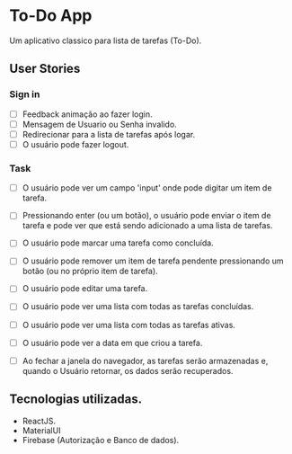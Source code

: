 # To-Do App

Um aplicativo classico para lista de tarefas (To-Do). 

## User Stories

### Sign in
-   [ ] Feedback animação ao fazer login.
-   [ ] Mensagem de Usuario ou Senha invalido.
-   [ ] Redirecionar para a lista de tarefas após logar.
-   [ ] O usuário pode fazer logout.

### Task
-   [ ] O usuário pode ver um campo 'input' onde pode digitar um item de tarefa.
-   [ ] Pressionando enter (ou um botão), o usuário pode enviar o item de tarefa e pode ver que está sendo adicionado a uma lista de tarefas.
-   [ ] O usuário pode marcar uma tarefa como concluída.
-   [ ] O usuário pode remover um item de tarefa pendente pressionando um botão (ou no próprio item de tarefa).

-   [ ] O usuário pode editar uma tarefa.
-   [ ] O usuário pode ver uma lista com todas as tarefas concluídas.
-   [ ] O usuário pode ver uma lista com todas as tarefas ativas.
-   [ ] O usuário pode ver a data em que criou a tarefa.
-   [ ] Ao fechar a janela do navegador, as tarefas serão armazenadas e, quando o Usuário retornar, os dados serão recuperados.


## Tecnologias utilizadas.

-   ReactJS.
-   MaterialUI
-   Firebase (Autorização e Banco de dados).
